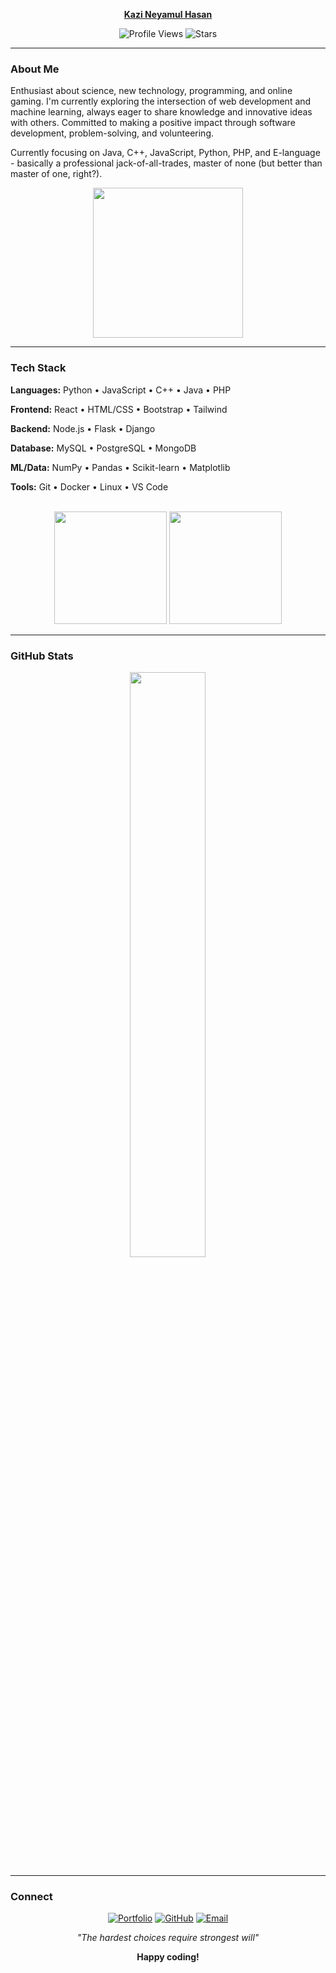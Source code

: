 <div align="center">

**[Kazi Neyamul Hasan](https://neyamulhasan.github.io/neyamulhasan-site/)** <br>

![Profile Views](https://komarev.com/ghpvc/?username=neyamulhasan&color=blueviolet&style=flat-square&label=visitors)
![Stars](https://img.shields.io/github/stars/neyamulhasan?label=⭐%20Stars&style=flat-square&color=cf6679&labelColor=1a1a2e&logo=github&logoColor=white)


</div>

---

### About Me


Enthusiast about science, new technology, programming, and online gaming. I'm currently exploring the intersection of web development and machine learning, always eager to share knowledge and innovative ideas with others. Committed to making a positive impact through software development, problem-solving, and volunteering.

Currently focusing on Java, C++, JavaScript, Python, PHP, and E-language - basically a professional jack-of-all-trades, master of none (but better than master of one, right?).

<div align="center">
  
<img src="https://github.com/neyamulhasan/neyamulhasan/blob/main/IMG/pop.gif" width="240"/>

</div>

---

### Tech Stack

**Languages:** Python • JavaScript • C++ • Java • PHP  


**Frontend:** React • HTML/CSS • Bootstrap • Tailwind  


**Backend:** Node.js • Flask • Django  


**Database:** MySQL • PostgreSQL • MongoDB  


**ML/Data:** NumPy • Pandas • Scikit-learn • Matplotlib  


**Tools:** Git • Docker • Linux • VS Code  

<br/>

<div align="center">
  
<img height="180em" src="https://github-readme-stats.vercel.app/api/top-langs/?username=neyamulhasan&layout=compact&langs_count=6&theme=dark&hide_border=true"/>
<img height="180em" src="http://github-profile-summary-cards.vercel.app/api/cards/productive-time?username=neyamulhasan&theme=github_dark&utcOffset=6" />

</div>

---

### GitHub Stats


<div align="center">
  
<img src="http://github-profile-summary-cards.vercel.app/api/cards/profile-details?username=neyamulhasan&theme=github_dark" width="49%"/>

</div>



---

### Connect

<div align="center">
  
[![Portfolio](https://img.shields.io/badge/Portfolio-000000?style=flat-square&logo=todoist&logoColor=white)](https://neyamulhasan.github.io/neyamulhasan-site/)
[![GitHub](https://img.shields.io/badge/GitHub-181717?style=flat-square&logo=github&logoColor=white)](https://github.com/neyamulhasan)
[![Email](https://img.shields.io/badge/Email-EA4335?style=flat-square&logo=gmail&logoColor=white)](mailto:neyamulhasan14@gmail.com)

*"The hardest choices require strongest will"*

**Happy coding!**

</div>
